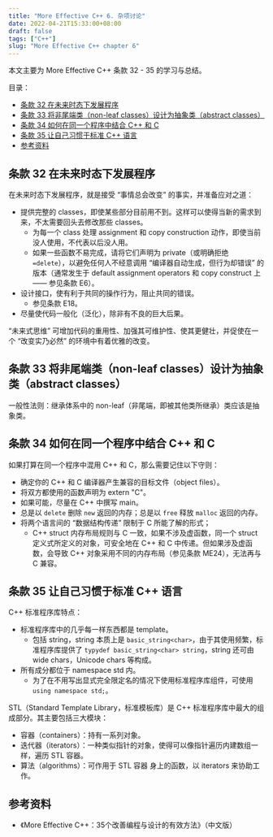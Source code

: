 ```yaml
---
title: "More Effective C++ 6. 杂项讨论"
date: 2022-04-21T15:33:00+08:00
draft: false
tags: ["C++"]
slug: "More Effective C++ chapter 6"
---
```


本文主要为 More Effective C++ 条款 32 - 35 的学习与总结。

目录：

- [条款 32 在未来时态下发展程序](#条款-32-在未来时态下发展程序)
- [条款 33 将非尾端类（non-leaf classes）设计为抽象类（abstract classes）](#条款-33-将非尾端类non-leaf-classes设计为抽象类abstract-classes)
- [条款 34 如何在同一个程序中结合 C++ 和 C](#条款-34-如何在同一个程序中结合-c-和-c)
- [条款 35 让自己习惯于标准 C++ 语言](#条款-35-让自己习惯于标准-c-语言)
- [参考资料](#参考资料)

## 条款 32 在未来时态下发展程序

在未来时态下发展程序，就是接受 “事情总会改变” 的事实，并准备应对之道：

* 提供完整的 classes，即使某些部分目前用不到。这样可以使得当新的需求到来，不太需要回头去修改那些 classes。
  * 为每一个 class 处理 assignment 和 copy construction 动作，即使当前没人使用，不代表以后没人用。
  * 如果一些函数不易完成，请将它们声明为 private（或明确拒绝 `=delete`），以避免任何人不经意调用 “编译器自动生成，但行为却错误” 的版本（通常发生于 default assignment operators 和 copy construct 上 —— 参见条款 E6）。
* 设计接口，使有利于共同的操作行为，阻止共同的错误。
  * 参见条款 E18。
* 尽量使代码一般化（泛化），除非有不良的巨大后果。

“未来式思维” 可增加代码的重用性、加强其可维护性、使其更健壮，并促使在一个 “改变实乃必然” 的环境中有着优雅的改变。

## 条款 33 将非尾端类（non-leaf classes）设计为抽象类（abstract classes）

一般性法则：继承体系中的 non-leaf（非尾端，即被其他类所继承）类应该是抽象类。

## 条款 34 如何在同一个程序中结合 C++ 和 C

如果打算在同一个程序中混用 C++ 和 C，那么需要记住以下守则：

* 确定你的 C++ 和 C 编译器产生兼容的目标文件（object files）。
* 将双方都使用的函数声明为 extern "C"。
* 如果可能，尽量在 C++ 中撰写 main。
* 总是以 `delete` 删除 `new` 返回的内存；总是以 `free` 释放 `malloc` 返回的内存。
* 将两个语言间的 “数据结构传递” 限制于 C 所能了解的形式；
  * C++ struct 内存布局规则与 C 一致，如果不涉及虚函数，同一个 struct 定义式所定义的对象，可安全地在 C++ 和 C 中传递。但如果涉及虚函数，会导致 C++ 对象采用不同的内存布局（参见条款 ME24），无法再与 C 兼容。

## 条款 35 让自己习惯于标准 C++ 语言

C++ 标准程序库特点：

* 标准程序库中的几乎每一样东西都是 template。
  * 包括 string，string 本质上是 `basic_string<char>`，由于其使用频繁，标准程序库提供了 `typydef basic_string<char> string`，string 还可由 wide chars，Unicode chars 等构成。
* 所有成分都位于 namespace std 内。
  * 为了在不用写出显式完全限定名的情况下使用标准程序库组件，可使用 `using namespace std;`。

STL（Standard Template Library，标准模板库）是 C++ 标准程序库中最大的组成部分。其主要包括三大模块：

* 容器（containers）：持有一系列对象。
* 迭代器（iterators）：一种类似指针的对象，使得可以像指针遍历内建数组一样，遍历 STL 容器。
* 算法（algorithms）：可作用于 STL 容器 身上的函数，以 iterators 来协助工作。

## 参考资料

* 《More Effective C++：35个改善编程与设计的有效方法》（中文版）
